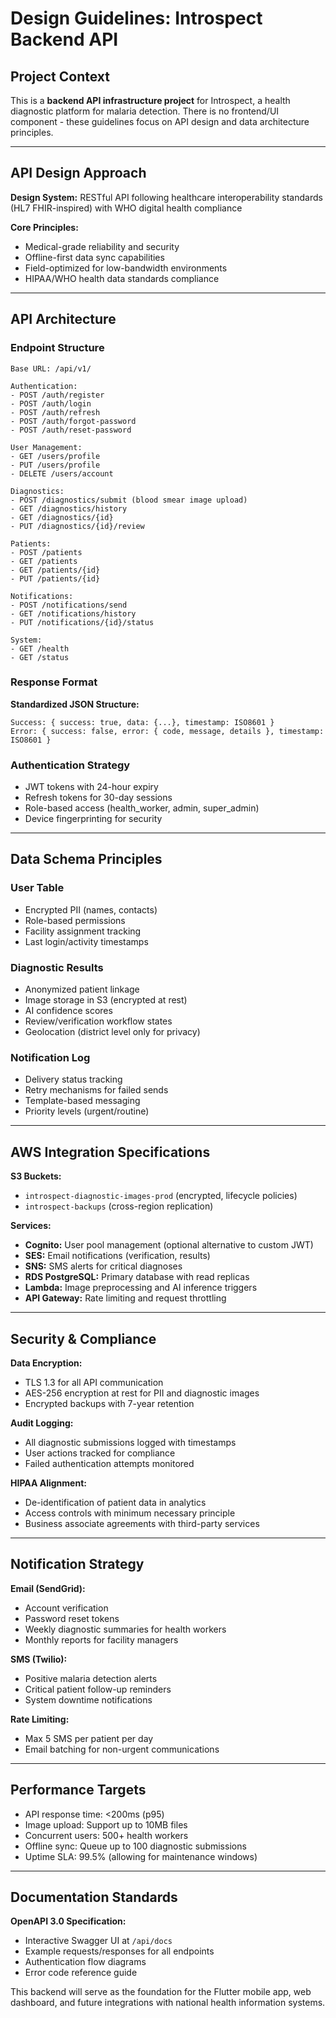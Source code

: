 # Design Guidelines: Introspect Backend API

## Project Context
This is a **backend API infrastructure project** for Introspect, a health diagnostic platform for malaria detection. There is no frontend/UI component - these guidelines focus on API design and data architecture principles.

---

## API Design Approach

**Design System:** RESTful API following healthcare interoperability standards (HL7 FHIR-inspired) with WHO digital health compliance

**Core Principles:**
- Medical-grade reliability and security
- Offline-first data sync capabilities
- Field-optimized for low-bandwidth environments
- HIPAA/WHO health data standards compliance

---

## API Architecture

### Endpoint Structure
```
Base URL: /api/v1/

Authentication:
- POST /auth/register
- POST /auth/login  
- POST /auth/refresh
- POST /auth/forgot-password
- POST /auth/reset-password

User Management:
- GET /users/profile
- PUT /users/profile
- DELETE /users/account

Diagnostics:
- POST /diagnostics/submit (blood smear image upload)
- GET /diagnostics/history
- GET /diagnostics/{id}
- PUT /diagnostics/{id}/review

Patients:
- POST /patients
- GET /patients
- GET /patients/{id}
- PUT /patients/{id}

Notifications:
- POST /notifications/send
- GET /notifications/history
- PUT /notifications/{id}/status

System:
- GET /health
- GET /status
```

### Response Format
**Standardized JSON Structure:**
```
Success: { success: true, data: {...}, timestamp: ISO8601 }
Error: { success: false, error: { code, message, details }, timestamp: ISO8601 }
```

### Authentication Strategy
- JWT tokens with 24-hour expiry
- Refresh tokens for 30-day sessions
- Role-based access (health_worker, admin, super_admin)
- Device fingerprinting for security

---

## Data Schema Principles

### User Table
- Encrypted PII (names, contacts)
- Role-based permissions
- Facility assignment tracking
- Last login/activity timestamps

### Diagnostic Results
- Anonymized patient linkage
- Image storage in S3 (encrypted at rest)
- AI confidence scores
- Review/verification workflow states
- Geolocation (district level only for privacy)

### Notification Log
- Delivery status tracking
- Retry mechanisms for failed sends
- Template-based messaging
- Priority levels (urgent/routine)

---

## AWS Integration Specifications

**S3 Buckets:**
- `introspect-diagnostic-images-prod` (encrypted, lifecycle policies)
- `introspect-backups` (cross-region replication)

**Services:**
- **Cognito:** User pool management (optional alternative to custom JWT)
- **SES:** Email notifications (verification, results)
- **SNS:** SMS alerts for critical diagnoses
- **RDS PostgreSQL:** Primary database with read replicas
- **Lambda:** Image preprocessing and AI inference triggers
- **API Gateway:** Rate limiting and request throttling

---

## Security & Compliance

**Data Encryption:**
- TLS 1.3 for all API communication
- AES-256 encryption at rest for PII and diagnostic images
- Encrypted backups with 7-year retention

**Audit Logging:**
- All diagnostic submissions logged with timestamps
- User actions tracked for compliance
- Failed authentication attempts monitored

**HIPAA Alignment:**
- De-identification of patient data in analytics
- Access controls with minimum necessary principle
- Business associate agreements with third-party services

---

## Notification Strategy

**Email (SendGrid):**
- Account verification
- Password reset tokens
- Weekly diagnostic summaries for health workers
- Monthly reports for facility managers

**SMS (Twilio):**
- Positive malaria detection alerts
- Critical patient follow-up reminders
- System downtime notifications

**Rate Limiting:**
- Max 5 SMS per patient per day
- Email batching for non-urgent communications

---

## Performance Targets

- API response time: <200ms (p95)
- Image upload: Support up to 10MB files
- Concurrent users: 500+ health workers
- Offline sync: Queue up to 100 diagnostic submissions
- Uptime SLA: 99.5% (allowing for maintenance windows)

---

## Documentation Standards

**OpenAPI 3.0 Specification:**
- Interactive Swagger UI at `/api/docs`
- Example requests/responses for all endpoints
- Authentication flow diagrams
- Error code reference guide

This backend will serve as the foundation for the Flutter mobile app, web dashboard, and future integrations with national health information systems.